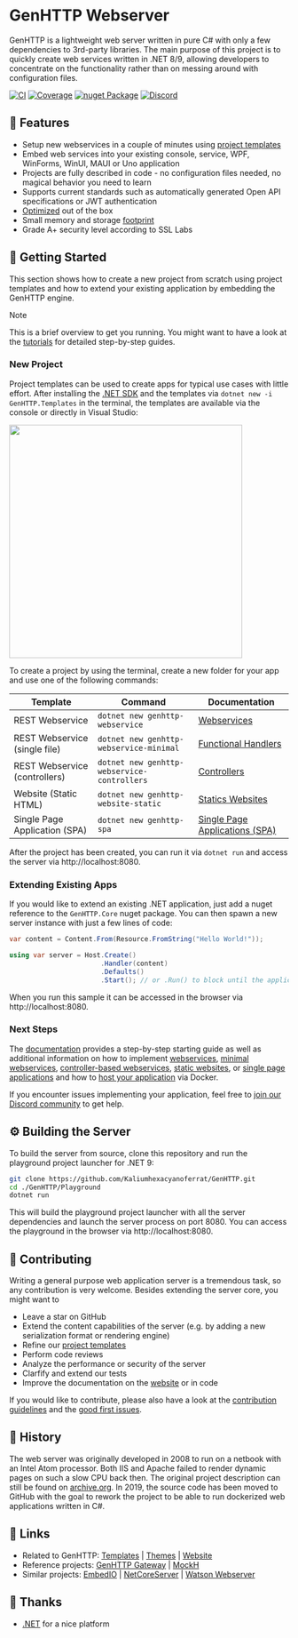 # GenHTTP Webserver

GenHTTP is a lightweight web server written in pure C# with only a few dependencies to 3rd-party libraries. The main
purpose of this project is to quickly create web services written in .NET 8/9, allowing developers to concentrate on
the functionality rather than on messing around with configuration files.

[![CI](https://github.com/Kaliumhexacyanoferrat/GenHTTP/actions/workflows/ci.yml/badge.svg)](https://github.com/Kaliumhexacyanoferrat/GenHTTP/actions/workflows/ci.yml) [![Coverage](https://sonarcloud.io/api/project_badges/measure?project=GenHTTP&metric=coverage)](https://sonarcloud.io/dashboard?id=GenHTTP) [![nuget Package](https://img.shields.io/nuget/v/GenHTTP.Core.svg)](https://www.nuget.org/packages/GenHTTP.Core/) [](https://discord.gg/cW6tPJS7nt) [![Discord](https://discordapp.com/api/guilds/1177529388229734410/widget.png?style=shield)](https://discord.gg/GwtDyUpkpV)

## 🚀 Features

- Setup new webservices in a couple of minutes
  using [project templates](https://genhttp.org/documentation/content/templates)
- Embed web services into your existing console, service, WPF, WinForms, WinUI, MAUI or Uno application
- Projects are fully described in code - no configuration files needed, no magical behavior you need to learn
- Supports current standards such as automatically generated Open API specifications or JWT authentication
- [Optimized](https://genhttp.org/features) out of the box
- Small memory and storage [footprint](https://genhttp.org/features#footprint)
- Grade A+ security level according to SSL Labs

## 📖 Getting Started

This section shows how to create a new project from scratch using project templates and how to extend your existing
application by embedding the GenHTTP engine.

> [!NOTE]  
> This is a brief overview to get you running. You might want to have a look at
> the [tutorials](https://genhttp.org/documentation/tutorials/) for detailed step-by-step guides.

### New Project

Project templates can be used to create apps for typical use cases with little effort. After installing
the [.NET SDK](https://dotnet.microsoft.com/en-us/download) and the templates via `dotnet new -i GenHTTP.Templates` in
the terminal, the templates are available via the console or directly in Visual Studio:

<img src="https://user-images.githubusercontent.com/4992119/146939721-2970d28c-61bc-4a9a-b924-d483f97c8d8e.png" style="width: 30em;" />

To create a project by using the terminal, create a new folder for your app and use one of the following commands:

| Template                      | Command                                     | Documentation                                                                                                    |
|-------------------------------|---------------------------------------------|------------------------------------------------------------------------------------------------------------------|
| REST Webservice               | `dotnet new genhttp-webservice`             | [Webservices](https://genhttp.org/documentation/content/frameworks/webservices/)                                 |
| REST Webservice (single file) | `dotnet new genhttp-webservice-minimal`     | [Functional Handlers](https://genhttp.org/documentation/content/frameworks/functional/)                          |
| REST Webservice (controllers) | `dotnet new genhttp-webservice-controllers` | [Controllers](https://genhttp.org/documentation/content/frameworks/controllers)                                  |
| Website (Static HTML)         | `dotnet new genhttp-website-static`         | [Statics Websites](https://genhttp.org/documentation/content/frameworks/static-websites/)                        |
| Single Page Application (SPA) | `dotnet new genhttp-spa`                    | [Single Page Applications (SPA)](https://genhttp.org/documentation/content/frameworks/single-page-applications/) |

After the project has been created, you can run it via `dotnet run` and access the server via http://localhost:8080.

### Extending Existing Apps

If you would like to extend an existing .NET application, just add a nuget reference to the `GenHTTP.Core` nuget package. You can then spawn a new server instance with just a few lines of code:

```csharp
var content = Content.From(Resource.FromString("Hello World!"));

using var server = Host.Create()
                       .Handler(content)
                       .Defaults()
                       .Start(); // or .Run() to block until the application is shut down
```

When you run this sample it can be accessed in the browser via http://localhost:8080.

### Next Steps

The [documentation](https://genhttp.org/documentation/) provides a step-by-step starting guide as well as additional
information on how to
implement [webservices](https://genhttp.org/documentation/content/frameworks/webservices), [minimal webservices](https://genhttp.org/documentation/content/frameworks/functional), [controller-based webservices](https://genhttp.org/documentation/content/frameworks/controllers), [static websites](https://genhttp.org/documentation/content/frameworks/static-websites),
or [single page applications](https://genhttp.org/documentation/content/frameworks/single-page-applications) and how
to [host your application](https://genhttp.org/documentation/hosting/) via Docker.

If you encounter issues implementing your application, feel free
to [join our Discord community](https://discord.gg/GwtDyUpkpV) to get help.

## ⚙️ Building the Server

To build the server from source, clone this repository and run the playground project launcher for .NET 9:

```sh
git clone https://github.com/Kaliumhexacyanoferrat/GenHTTP.git
cd ./GenHTTP/Playground
dotnet run
```

This will build the playground project launcher with all the server dependencies and launch the server process on port 8080. You can access the playground in the browser via http://localhost:8080.

## 🙌 Contributing

Writing a general purpose web application server is a tremendous task, so any contribution is very welcome. Besides
extending the server core, you might want to

- Leave a star on GitHub
- Extend the content capabilities of the server (e.g. by adding a new serialization format or rendering engine)
- Refine our [project templates](https://genhttp.org/documentation/content/templates)
- Perform code reviews
- Analyze the performance or security of the server
- Clarfify and extend our tests
- Improve the documentation on the [website](https://genhttp.org/) or in code

If you would like to contribute, please also have a look at
the [contribution guidelines](https://github.com/Kaliumhexacyanoferrat/GenHTTP/blob/master/CONTRIBUTING.md) and
the [good first issues](https://github.com/Kaliumhexacyanoferrat/GenHTTP/issues?q=is%3Aopen+is%3Aissue+label%3A%22good+first+issue%22).

## 🏺 History

The web server was originally developed in 2008 to run on a netbook with an Intel Atom processor. Both IIS and Apache
failed to render dynamic pages on such a slow CPU back then. The original project description can still be found
on [archive.org](https://web.archive.org/web/20100706192130/http://gene.homeip.net/GenHTTPWebsite/). In 2019, the source
code has been moved to GitHub with the goal to rework the project to be able to run dockerized web applications written
in C#.

## 📌 Links

- Related to
  GenHTTP: [Templates](https://github.com/Kaliumhexacyanoferrat/GenHTTP.Templates) | [Themes](https://github.com/Kaliumhexacyanoferrat/GenHTTP.Themes) | [Website](https://github.com/Kaliumhexacyanoferrat/GenHTTP.Website)
- Reference
  projects: [GenHTTP Gateway](https://github.com/Kaliumhexacyanoferrat/GenHTTP.Gateway) | [MockH](https://github.com/Kaliumhexacyanoferrat/MockH)
- Similar
  projects: [EmbedIO](https://github.com/unosquare/embedio) | [NetCoreServer](https://github.com/chronoxor/NetCoreServer) | [Watson Webserver](https://github.com/jchristn/WatsonWebserver)

## 🙏 Thanks

- [.NET](https://github.com/dotnet/core) for a nice platform
